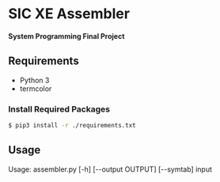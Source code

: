 # SIC XE Assembler
#### System Programming Final Project

## Requirements
* Python 3
* termcolor
### Install Required Packages
```bash
$ pip3 install -r ./requirements.txt
```

## Usage

Usage: assembler.py [-h]
                    [--output OUTPUT]
                    [--symtab]
                    input

